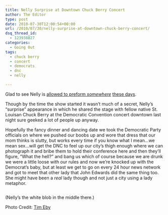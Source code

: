 ```yaml
---
title: Nelly Surprise at Downtown Chuck Berry Concert
author: The Editor
type: post
date: 2010-07-30T12:00:54+00:00
url: /2010/07/30/nelly-surprise-at-downtown-chuck-berry-concert/
dsq_thread_id:
  - 123938827
categories:
  - Going Out
tags:
  - chuck berry
  - concert
  - democrats
  - dnc
  - nelly

---
```

Glad to see Nelly is <a href="http://punchingkitty.com/2010/07/29/branson-mo-officials-arent-comfortable-with-a-nelly-concert/" target="_blank">allowed to preform </a>_<a href="http://punchingkitty.com/2010/07/29/branson-mo-officials-arent-comfortable-with-a-nelly-concert/" target="_blank">somewhere</a>_ <a href="http://punchingkitty.com/2010/07/29/branson-mo-officials-arent-comfortable-with-a-nelly-concert/" target="_blank">these days</a>.

Though by the time the show started it wasn&#8217;t much of a secret, Nelly&#8217;s &#8220;surprise&#8221; appearance in which he shared the stage with fellow native St. Louisan Chuck Berry at the Democratic Convention concert downtown last night sure geeked a lot of people up anyway.

Hopefully the fancy dinner and dancing date we took the Democratic Party officials on where we pushed our boobs up and wore that dress that our mom thinks is slutty, but works every time if you know what I mean&#8230;we mean sex&#8230;will get the DNC to feel up our city&#8217;s thigh enough where we can photograph it and bribe them to hold their conference here and then they&#8217;ll figure, &#8220;What the hell?&#8221; and bang us which of course because we are drunk we were a little loose with our rules and now we&#8217;re knocked up with the Democrat&#8217;s baby, but at least we get to go on every 24 hour news network and got to meet that other lady that John Edwards did the same thing too. She might have been a _real_ lady though and not just a city using a lady metaphor.

<p style="text-align: center;">
  <a rel="attachment wp-att-5961" href="http://punchingkitty.com/2010/07/30/nelly-surprise-at-downtown-chuck-berry-concert/cimg0102-jpg-scaled-1000/"><img class="aligncenter size-full wp-image-5961" title="CIMG0102.jpg.scaled.1000" src="http://media.punchingkitty.com/wordpress/2010/07/CIMG0102.jpg.scaled.1000.jpg?filter=resize&w=600" alt="" /></a>
</p>

(Nelly&#8217;s the white blob in the middle there.)

Photo Credit: <a href="http://timjeby.posterous.com/nelly-in-keener-plaza" target="_blank">Tim Eby</a>